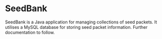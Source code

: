 # SeedBank
SeedBank is a Java application for managing collections of seed packets. It utilises a MySQL database for storing seed packet information. Further documentation to follow.
